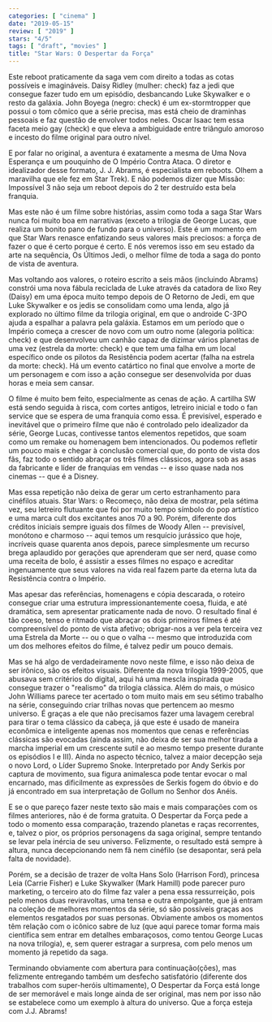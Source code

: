 ```yaml
---
categories: [ "cinema" ]
date: "2019-05-15"
review: [ "2019" ]
stars: "4/5"
tags: [ "draft", "movies" ]
title: "Star Wars: O Despertar da Força"
---
```

Este reboot praticamente da saga vem com direito a todas as cotas possíveis e imagináveis. Daisy Ridley (mulher: check) faz a jedi que consegue fazer tudo em um episódio, desbancando Luke Skywalker e o resto da galáxia. John Boyega (negro: check) é um ex-stormtropper que possui o tom cômico que a série precisa, mas está cheio de draminhas pessoais e faz questão de envolver todos neles. Oscar Isaac tem essa faceta meio gay (check) e que eleva a ambiguidade entre triângulo amoroso e incesto do filme original para outro nível.

E por falar no original, a aventura é exatamente a mesma de Uma Nova Esperança e um pouquinho de O Império Contra Ataca. O diretor e idealizador desse formato, J. J. Abrams, é especialista em reboots. Olhem a maravilha que ele fez em Star Trek). E não podemos dizer que Missão: Impossível 3 não seja um reboot depois do 2 ter destruído esta bela franquia.

Mas este não é um filme sobre histórias, assim como toda a saga Star Wars nunca foi muito boa em narrativas (exceto a trilogia de George Lucas, que realiza um bonito pano de fundo para o universo). Este é um momento em que Star Wars renasce enfatizando seus valores mais preciosos: a força de fazer o que é certo porque é certo. E nós veremos isso em seu estado da arte na sequência, Os Últimos Jedi, o melhor filme de toda a saga do ponto de vista de aventura.

Mas voltando aos valores, o roteiro escrito a seis mãos (incluindo Abrams) constrói uma nova fábula reciclada de Luke através da catadora de lixo Rey (Daisy) em uma época muito tempo depois de O Retorno de Jedi, em que Luke Skywalker e os jedis se consolidam como uma lenda, algo já explorado no último filme da trilogia original, em que o androide C-3PO ajuda a espalhar a palavra pela galáxia. Estamos em um período que o Império começa a crescer de novo com um outro nome (alegoria política: check) e que desenvolveu um canhão capaz de dizimar vários planetas de uma vez (estrela da morte: check) e que tem uma falha em um local específico onde os pilotos da Resistência podem acertar (falha na estrela da morte: check). Há um evento catártico no final que envolve a morte de um personagem e com isso a ação consegue ser desenvolvida por duas horas e meia sem cansar.

O filme é muito bem feito, especialmente as cenas de ação. A cartilha SW está sendo seguida à risca, com cortes antigos, letreiro inicial e todo o fan service que se espera de uma franquia como essa. É previsível, esperado e inevitável que o primeiro filme que não é controlado pelo idealizador da série, George Lucas, contivesse tantos elementos repetidos, que soam como um remake ou homenagem bem intencionados. Ou podemos refletir um pouco mais e chegar à conclusão comercial que, do ponto de vista dos fãs, faz todo o sentido abraçar os três filmes clássicos, agora sob as asas da fabricante e líder de franquias em vendas -- e isso quase nada nos cinemas -- que é a Disney.

Mas essa repetição não deixa de gerar um certo estranhamento para cinéfilos atuais. Star Wars: o Recomeço, não deixa de mostrar, pela sétima vez, seu letreiro flutuante que foi por muito tempo símbolo do pop artístico e uma marca cult dos excitantes anos 70 a 90. Porém, diferente dos créditos iniciais sempre iguais dos filmes de Woody Allen -- previsível, monótono e charmoso -- aqui temos um resquício jurássico que hoje, incríveis quase quarenta anos depois, parece simplesmente um recurso brega aplaudido por gerações que aprenderam que ser nerd, quase como uma receita de bolo, é assistir a esses filmes no espaço e acreditar ingenuamente que seus valores na vida real fazem parte da eterna luta da Resistência contra o Império.

Mas apesar das referências, homenagens e cópia descarada, o roteiro consegue criar uma estrutura impressionantemente coesa, fluida, e até dramática, sem apresentar praticamente nada de novo. O resultado final é tão coeso, tenso e ritmado que abraçar os dois primeiros filmes é até compreensível do ponto de vista afetivo; obrigar-nos a ver pela terceira vez uma Estrela da Morte -- ou o que o valha -- mesmo que introduzida com um dos melhores efeitos do filme, é talvez pedir um pouco demais.

Mas se há algo de verdadeiramente novo neste filme, e isso não deixa de ser irônico, são os efeitos visuais. Diferente da nova trilogia 1999-2005, que abusava sem critérios do digital, aqui há uma mescla inspirada que consegue trazer o "realismo" da trilogia clássica. Além do mais, o músico John Williams parece ter acertado o tom muito mais em seu sétimo trabalho na série, conseguindo criar trilhas novas que pertencem ao mesmo universo. É graças a ele que não precisamos fazer uma lavagem cerebral para tirar o tema clássico da cabeça, já que este é usado de maneira econômica e inteligente apenas nos momentos que cenas e referências clássicas são evocadas (ainda assim, não deixa de ser sua melhor tirada a marcha imperial em um crescente sutil e ao mesmo tempo presente durante os episódios I e III). Ainda no aspecto técnico, talvez a maior decepção seja o novo Lord, o Líder Supremo Snoke. Interpretado por Andy Serkis por captura de movimento, sua figura animalesca pode tentar evocar o mal encarnado, mas dificilmente as expressões de Serkis fogem do óbvio e do já encontrado em sua interpretação de Gollum no Senhor dos Anéis.

E se o que pareço fazer neste texto são mais e mais comparações com os filmes anteriores, não é de forma gratuita. O Despertar da Força pede a todo o momento essa comparação, trazendo planetas e raças recorrentes, e, talvez o pior, os próprios personagens da saga original, sempre tentando se levar pela inércia de seu universo. Felizmente, o resultado está sempre à altura, nunca decepcionando nem fã nem cinéfilo (se desapontar, será pela falta de novidade).

Porém, se a decisão de trazer de volta Hans Solo (Harrison Ford), princesa Leia (Carrie Fisher) e Luke Skywalker (Mark Hamill) pode parecer puro marketing, o terceiro ato do filme faz valer a pena essa ressurreição, pois pelo menos duas reviravoltas, uma tensa e outra empolgante, que já entram na coleção de melhores momentos da série, só são possíveis graças aos elementos resgatados por suas personas. Obviamente ambos os momentos têm relação com o icônico sabre de luz (que aqui parece tomar forma mais científica sem entrar em detalhes embaraçosos, como tentou George Lucas na nova trilogia), e, sem querer estragar a surpresa, com pelo menos um momento já repetido da saga.

Terminando obviamente com abertura para continuação(ções), mas felizmente entregando também um desfecho satisfatório (diferente dos trabalhos com super-heróis ultimamente), O Despertar da Força está longe de ser memorável e mais longe ainda de ser original, mas nem por isso não se estabelece como um exemplo à altura do universo. Que a força esteja com J.J. Abrams!
